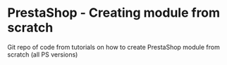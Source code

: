 PrestaShop - Creating module from scratch
==============================

Git repo of code from tutorials on how to create PrestaShop module from scratch (all PS versions)